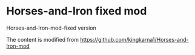 # Horses-and-Iron fixed mod
 Horses-and-Iron-mod-fixed version
 
 The content is modified from https://github.com/kingkarna1/Horses-and-Iron-mod
